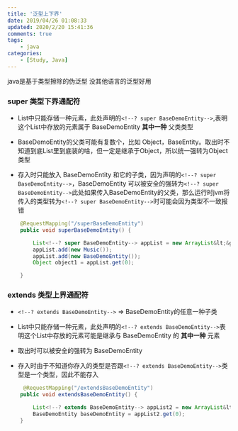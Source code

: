```yaml
---
title: '泛型上下界'
date: 2019/04/26 01:08:33
updated: 2020/2/20 15:41:36
comments: true
tags: 
    - java
categories: 
    - [Study, Java]
---
```


java是基于类型擦除的伪泛型 没其他语言的泛型好用 
<!--more-->
###  super 类型下界通配符  

- List中只能存储一种元素，此处声明的`<!--? super BaseDemoEntity-->`,表明这个List中存放的元素属于 BaseDemoEntity **其中一种** 父类类型

-  BaseDemoEntity的父类可能有复数个，比如 Object，BaseEntity。取出时不知道到底List里到底装的啥，但一定是继承于Object，所以统一强转为Object类型

- 存入时只能放入 BaseDemoEntity 和它的子类，因为声明的`<!--? super BaseDemoEntity-->`，BaseDemoEntity 可以被安全的强转为`<!--? super BaseDemoEntity-->`此处如果传入BaseDemoEntity的父类，那么运行时jvm将传入的类型转为`<!--? super BaseDemoEntity-->`时可能会因为类型不一致报错



```java
    @RequestMapping("/superBaseDemoEntity")
    public void superBaseDemoEntity() {

        List<!--? super BaseDemoEntity--> appList = new ArrayList&lt;&gt;();
        appList.add(new Music());
        appList.add(new BaseDemoEntity());
        Object object1 = appList.get(0);

    }
```

### extends 类型上界通配符 

- `<!--? extends BaseDemoEntity-->` =&gt; BaseDemoEntity的任意一种子类

-  List中只能存储一种元素，此处声明的`<!--? extends BaseDemoEntity-->`表明这个List中存放的元素可能是继承与 BaseDemoEntity 的 **其中一种** 元素

- 取出时可以被安全的强转为 BaseDemoEntity

- 存入时由于不知道你存入的类型是否跟`<!--? extends BaseDemoEntity-->`类型是一个类型，因此不能存入

```java
     @RequestMapping("/extendsBaseDemoEntity")
    public void extendsBaseDemoEntity() {

        List<!--? extends BaseDemoEntity--> appList2 = new ArrayList&lt;&gt;();
        BaseDemoEntity baseDemoEntity = appList2.get(0);
    }

```
